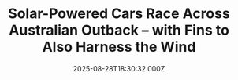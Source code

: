 ---
title: "Solar-Powered Cars Race Across Australian Outback – with Fins to Also Harness the Wind"
date: 2025-08-28T18:30:32.000Z
category: Human Kindness
externalLink: "https://www.goodnewsnetwork.org/solar-powered-cars-race-across-australian-outback-with-fins-to-also-harness-the-wind/"
image: ""
excerpt: "At the Bridgestone World Solar Challenge, innovators and motorsport experts competed to race solar-powered cars 2,000 miles across the Australian Outback. Reminiscent of the 24 Hours of Le Mans, when Interwar Period engineers tried to balance speed, maneuverability, and durability with wild designs, some of which eventually became road-standard, the World Solar Challenge hopes to […] The post Solar-Powered Cars…"
---